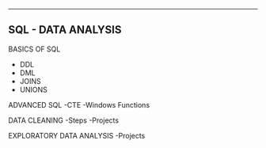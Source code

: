 ------------------------
SQL - DATA ANALYSIS
------------------------

BASICS OF SQL 
- DDL
- DML
- JOINS
- UNIONS

ADVANCED SQL
-CTE
-Windows Functions

DATA CLEANING
-Steps
-Projects

EXPLORATORY DATA ANALYSIS
-Projects

